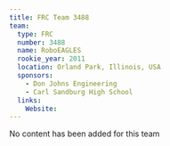 ```yaml
---
title: FRC Team 3488
team:
  type: FRC
  number: 3488
  name: RoboEAGLES 
  rookie_year: 2011
  location: Orland Park, Illinois, USA
  sponsors:
    - Don Johns Engineering
    - Carl Sandburg High School
  links:
    Website: 
---
```

No content has been added for this team